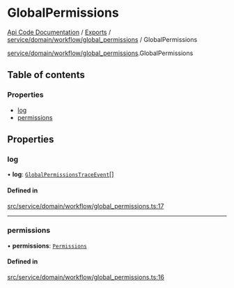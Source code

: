 # GlobalPermissions
 
[Api Code Documentation](../README.md) / [Exports](../modules.md) / [service/domain/workflow/global\_permissions](../modules/service_domain_workflow_global_permissions.md) / GlobalPermissions

[service/domain/workflow/global_permissions](../modules/service_domain_workflow_global_permissions.md).GlobalPermissions

## Table of contents

### Properties

- [log](service_domain_workflow_global_permissions.GlobalPermissions.md#log)
- [permissions](service_domain_workflow_global_permissions.GlobalPermissions.md#permissions)

## Properties

### log

• **log**: [`GlobalPermissionsTraceEvent`](service_domain_workflow_global_permissions_trace_event.GlobalPermissionsTraceEvent.md)[]

#### Defined in

[src/service/domain/workflow/global_permissions.ts:17](https://github.com/openkfw/TruBudget/blob/95e6f8a/api/src/service/domain/workflow/global_permissions.ts#L17)

___

### permissions

• **permissions**: [`Permissions`](../modules/service_domain_permissions.md#permissions)

#### Defined in

[src/service/domain/workflow/global_permissions.ts:16](https://github.com/openkfw/TruBudget/blob/95e6f8a/api/src/service/domain/workflow/global_permissions.ts#L16)
